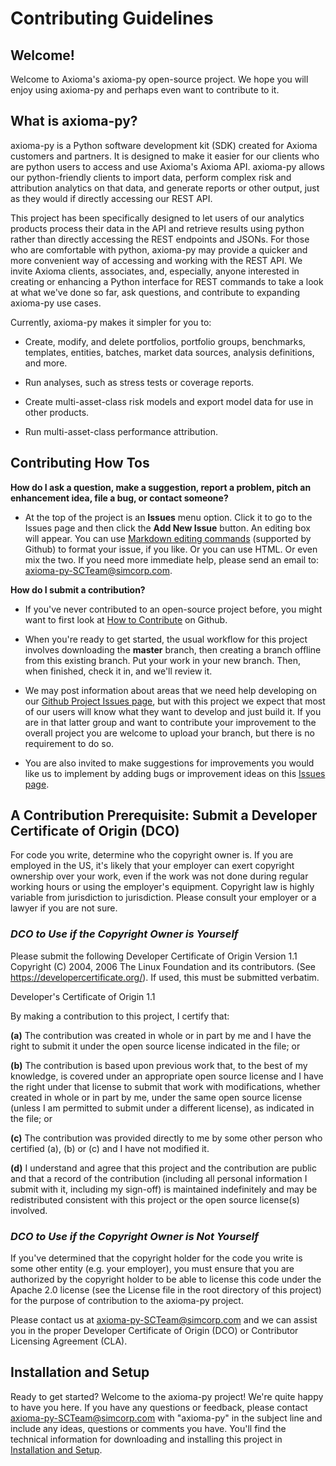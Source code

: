 
# Contributing Guidelines

## Welcome!

Welcome to Axioma's axioma-py open-source project. We hope you will enjoy using axioma-py and perhaps even want to contribute to it. 



## What is axioma-py?



axioma-py is a Python software development kit (SDK) created for Axioma customers and partners. It is designed to make it easier for our clients who are python users to access and use Axioma's Axioma API. axioma-py allows our python-friendly clients to import data, perform complex risk and attribution analytics on that data, and generate reports or other output, just as they would if directly accessing our REST API.

This project has been specifically designed to let users of our analytics products process their data in the API and retrieve results using python rather than directly accessing the REST endpoints and JSONs. For those who are comfortable with python, axioma-py may provide a quicker and more convenient way of accessing and working with the REST API. We invite Axioma clients, associates, and, especially, anyone interested in creating or enhancing a Python interface for REST commands to take a look at what we've done so far, ask questions, and contribute to expanding axioma-py use cases. 

Currently, axioma-py makes it simpler for you to:

* Create, modify, and delete portfolios, portfolio groups, benchmarks, templates, entities, batches, market data sources, analysis definitions, and more.

* Run analyses, such as stress tests or coverage reports.

* Create multi-asset-class risk models and export model data for use in other products.

* Run multi-asset-class performance attribution.




## Contributing How Tos


**How do I ask a question, make a suggestion, report a problem, pitch an enhancement idea, file a bug, or contact someone?**
    
* At the top of the project is an **Issues** menu option. Click it to go to the Issues page and then click the **Add New Issue** button. An editing box will appear. You can use [Markdown editing commands](https://guides.github.com/features/mastering-markdown/) (supported by Github) to format your issue, if you like. Or you can use HTML. Or even mix the two. If you need more immediate help, please send an email to: axioma-py-SCTeam@simcorp.com.  


**How do I submit a contribution?**   

* If you've never contributed to an open-source project before, you might want to first look at [How to Contribute](https://opensource.guide/how-to-contribute/#how-to-submit-a-contribution) on Github. 

* When you're ready to get started, the usual workflow for this project involves downloading the **master** branch, then creating a branch offline from this existing branch. Put your work in your new branch. Then, when finished, check it in, and we'll review it. 

* We may post information about areas that we need help developing on our [Github Project Issues page](https://github.com/Qontigo/axioma-py/issues), but with this project we expect that most of our users will know what they want to develop and just build it. If you are in that latter group and want to contribute your improvement to the overall project you are welcome to upload your branch, but there is no requirement to do so.

* You are also invited to make suggestions for improvements you would like us to implement by adding bugs or improvement ideas on this  [Issues page](https://github.com/Qontigo/axioma-py/issues). 
   
 

## A Contribution Prerequisite: Submit a Developer Certificate of Origin (DCO)

For code you write, determine who the copyright owner is. If you are employed in the US, it's likely that your employer can exert copyright ownership over your work, even if the work was not done during regular working hours or using the employer's equipment. Copyright law is highly variable from jurisdiction to jurisdiction. Please consult your employer or a lawyer if you are not sure.

### *DCO to Use if the Copyright Owner is Yourself*

Please submit the following Developer Certificate of Origin Version 1.1 Copyright (C) 2004, 2006 The Linux Foundation and its contributors. (See https://developercertificate.org/). If used, this must be submitted verbatim.

Developer's Certificate of Origin 1.1

By making a contribution to this project, I certify that:

**(a)** The contribution was created in whole or in part by me and I
    have the right to submit it under the open source license
    indicated in the file; or

**(b)** The contribution is based upon previous work that, to the best
    of my knowledge, is covered under an appropriate open source
    license and I have the right under that license to submit that
    work with modifications, whether created in whole or in part
    by me, under the same open source license (unless I am
    permitted to submit under a different license), as indicated
    in the file; or

**(c)** The contribution was provided directly to me by some other
    person who certified (a), (b) or (c) and I have not modified
    it.

**(d)** I understand and agree that this project and the contribution
    are public and that a record of the contribution (including all
    personal information I submit with it, including my sign-off) is
    maintained indefinitely and may be redistributed consistent with
    this project or the open source license(s) involved.

### *DCO to Use if the Copyright Owner is Not Yourself*

If you've determined that the copyright holder for the code you write is some other entity (e.g. your employer), you must ensure that you are authorized by the copyright holder to be able to license this code under the Apache 2.0 license (see the License file in the root directory of this project) for the purpose of contribution to the axioma-py project. 

Please contact us at axioma-py-SCTeam@simcorp.com and we can assist you in the proper Developer Certificate of Origin (DCO) or Contributor Licensing Agreement (CLA).

## Installation and Setup

Ready to get started?  Welcome to the axioma-py project! We're quite happy to have you here. If you have any questions or feedback, please contact <axioma-py-SCTeam@simcorp.com> with "axioma-py" in the subject line and include any ideas, questions or comments you have. You'll find the technical information for downloading and installing this project in [Installation and Setup](INSTALLING.md).


